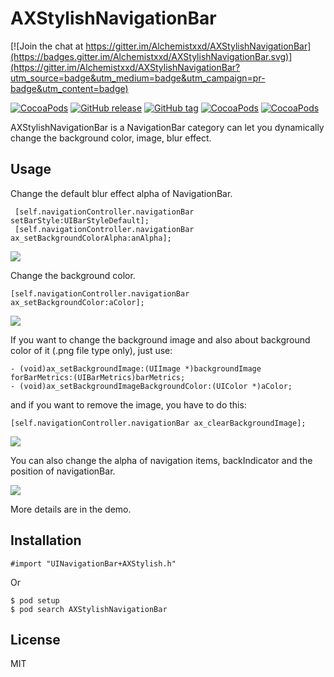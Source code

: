 # AXStylishNavigationBar

[![Join the chat at https://gitter.im/Alchemistxxd/AXStylishNavigationBar](https://badges.gitter.im/Alchemistxxd/AXStylishNavigationBar.svg)](https://gitter.im/Alchemistxxd/AXStylishNavigationBar?utm_source=badge&utm_medium=badge&utm_campaign=pr-badge&utm_content=badge)

[![CocoaPods](https://img.shields.io/cocoapods/p/AXStylishNavigationBar.svg)]()
[![GitHub release](https://img.shields.io/github/release/Alchemistxxd/AXStylishNavigationBar.svg)]()
[![GitHub tag](https://img.shields.io/github/tag/Alchemistxxd/AXStylishNavigationBar.svg)]()
[![CocoaPods](https://img.shields.io/cocoapods/v/AXStylishNavigationBar.svg)]()
[![CocoaPods](https://img.shields.io/cocoapods/l/AXStylishNavigationBar.svg)]()

AXStylishNavigationBar is a NavigationBar category can let you dynamically change the background color, image, blur effect.

## Usage

Change the default blur effect alpha of NavigationBar.

```
 [self.navigationController.navigationBar setBarStyle:UIBarStyleDefault];
 [self.navigationController.navigationBar ax_setBackgroundColorAlpha:anAlpha];
```

![](https://github.com/Alchemistxxd/AXStylishNavigationBar/blob/master/Screenshots/BGBlur.gif)

Change the background color. 

```
[self.navigationController.navigationBar ax_setBackgroundColor:aColor];
```

![](https://github.com/Alchemistxxd/AXStylishNavigationBar/blob/master/Screenshots/BGColor.gif)

If you want to change the background image and also about background color of it (.png file type only), just use: 

```
- (void)ax_setBackgroundImage:(UIImage *)backgroundImage forBarMetrics:(UIBarMetrics)barMetrics;
- (void)ax_setBackgroundImageBackgroundColor:(UIColor *)aColor;
```

and if you want to remove the image, you have to do this:

```
[self.navigationController.navigationBar ax_clearBackgroundImage];
```

![](https://github.com/Alchemistxxd/AXStylishNavigationBar/blob/master/Screenshots/BGImage.gif)

You can also change the alpha of navigation items, backIndicator and the position of navigationBar.

![](https://github.com/Alchemistxxd/AXStylishNavigationBar/blob/master/Screenshots/ItemAlpha.gif)

More details are in the demo.

## Installation

```
#import "UINavigationBar+AXStylish.h"
```

Or

```
$ pod setup
$ pod search AXStylishNavigationBar
```

## License

MIT